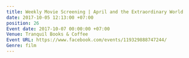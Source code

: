```yaml
---
title: Weekly Movie Screening | April and the Extraordinary World
date: 2017-10-05 12:13:00 +07:00
position: 26
Event date: 2017-10-07 00:00:00 +07:00
Venue: Tranquil Books & Coffee
Event URL: https://www.facebook.com/events/119329888747244/
Genre: film
---
```


